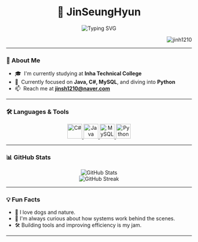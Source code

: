 <h1 align="center">🚀 JinSeungHyun</h1>
<p align="center">
  <img src="https://readme-typing-svg.demolab.com?font=Fira+Code&weight=500&pause=1000&center=true&vCenter=true&multiline=true&width=435&lines=Welcome+to+my+GitHub!;Java+%E2%80%A2+C%23+%E2%80%A2+MySQL+%E2%80%A2+Python;Inha+Technical+College+Student" alt="Typing SVG" />
</p>

<p align="right">
  <img src="https://komarev.com/ghpvc/?username=jinh1210&label=Profile+views&color=blueviolet&style=flat" alt="jinh1210" />
</p>

---

### 🌟 About Me
- 🎓 &nbsp;I'm currently studying at **Inha Technical College**
- 🌱 &nbsp;Currently focused on **Java, C#, MySQL**, and diving into **Python**
- 📫 &nbsp;Reach me at **[jinsh1210@naver.com](mailto:jinsh1210@naver.com)**

---

### 🛠️ Languages & Tools
<p align="center">
  <a href="https://learn.microsoft.com/en-us/dotnet/csharp/" target="_blank">
    <img src="https://cdn.jsdelivr.net/gh/devicons/devicon/icons/csharp/csharp-original.svg" width="40" height="40" alt="C#" />
  </a>
  <a href="https://www.java.com" target="_blank">
    <img src="https://cdn.jsdelivr.net/gh/devicons/devicon/icons/java/java-original.svg" width="40" height="40" alt="Java" />
  </a>
  <a href="https://www.mysql.com/" target="_blank">
    <img src="https://cdn.jsdelivr.net/gh/devicons/devicon/icons/mysql/mysql-original-wordmark.svg" width="40" height="40" alt="MySQL" />
  </a>
  <a href="https://www.python.org/" target="_blank">
    <img src="https://cdn.jsdelivr.net/gh/devicons/devicon/icons/python/python-original.svg" width="40" height="40" alt="Python" />
  </a>
</p>

---

### 📊 GitHub Stats
<p align="center">
  <img src="https://github-readme-stats.vercel.app/api?username=jinh1210&show_icons=true&theme=tokyonight" alt="GitHub Stats" />
  <br>
  <img src="https://github-readme-streak-stats.herokuapp.com?user=jinh1210&theme=tokyonight&hide_border=false" alt="GitHub Streak" />
</p>

---

### 💡 Fun Facts
- 🐶 I love dogs and nature.
- 🧠 I'm always curious about how systems work behind the scenes.
- 🛠️ Building tools and improving efficiency is my jam.

---
